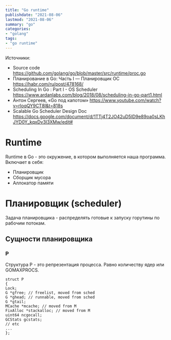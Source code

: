 ```yaml
---
title: "Go runtime"
publishdate: "2021-08-06"
lastmod: "2021-08-06"
summary: "go"
categories:
- "golang"
tags:
- "go runtime"
---
```


Источники:
- Source code https://github.com/golang/go/blob/master/src/runtime/proc.go
- Планирование в Go: Часть I — Планировщик ОС https://habr.com/ru/post/478168/
- Scheduling In Go : Part I - OS Scheduler https://www.ardanlabs.com/blog/2018/08/scheduling-in-go-part1.html
- Антон Сергеев, «Go под капотом» https://www.youtube.com/watch?v=rloqQY9CT8I&t=818s
- Scalable Go Scheduler Design Doc https://docs.google.com/document/d/1TTj4T2JO42uD5ID9e89oa0sLKhJYD0Y_kqxDv3I3XMw/edit#

# Runtime

Runtime в Go - это окружение, в котором выполняется наша программа. Включает в себя:
- Планировщик
- Сборщик мусора
- Аллокатор памяти

# Планировщик (scheduler)

Задача планировщика - распределять готовые к запуску горутины по рабочим потокам.

## Сущности планировщика

### P

Структура P - это репрезентация процесса. Равно количеству ядер или GOMAXPROCS.
```
struct P
{
Lock;
G *gfree; // freelist, moved from sched
G *ghead; // runnable, moved from sched
G *gtail;
MCache *mcache; // moved from M
FixAlloc *stackalloc; // moved from M
uint64 ncgocall;
GCStats gcstats;
// etc
...
};
```
